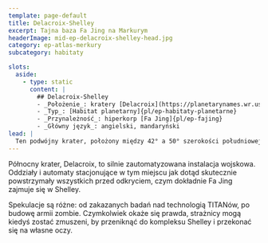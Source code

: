 ```yaml
---
template: page-default
title: Delacroix-Shelley
excerpt: Tajna baza Fa Jing na Markurym
headerImage: mid-ep-delacroix-shelley-head.jpg
category: ep-atlas-merkury
subcategory: habitaty

slots:
  aside:
    - type: static
      content: |
        ## Delacroix-Shelley
        - _Położenie_: kratery [Delacroix](https://planetarynames.wr.usgs.gov/Feature/1466) i [Shelley](https://planetarynames.wr.usgs.gov/Feature/5483), ([Merkury]{pl/ep-atlas-merkury})
        - _Typ_: [Habitat planetarny]{pl/ep-habitaty-planetarne}
        - _Przynależność_: hiperkorp [Fa Jing]{pl/ep-fajing}
        - _Główny język_: angielski, mandaryński
lead: |
  Ten podwójny krater, położony między 42° a 50° szerokości południowej, jest tajną bazą Fa Jing. Delacroix-Shelley znajduje się w bardzo dogodnej lokalizacji. Leżąc blisko skromnych pokładów lodu polarnego Merkurego, jest jednym z nielicznych habitatów, które mają tanie i wystarczające źródło wody. Co ważniejsze, znajduje się daleko od bardziej rozwiniętej półkuli północnej.
---
```


Północny krater, Delacroix, to silnie zautomatyzowana instalacja wojskowa. Oddziały i automaty stacjonujące w tym miejscu jak dotąd skutecznie powstrzymały wszystkich przed odkryciem, czym dokładnie Fa Jing zajmuje się w Shelley.

Spekulacje są różne: od zakazanych badań nad technologią TITANów, po budowę armii zombie. Czymkolwiek okaże się prawda, strażnicy mogą kiedyś zostać zmuszeni, by przeniknąć do kompleksu Shelley i przekonać się na własne oczy.
